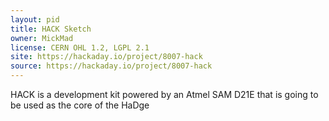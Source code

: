 ```yaml
---
layout: pid
title: HACK Sketch
owner: MickMad
license: CERN OHL 1.2, LGPL 2.1
site: https://hackaday.io/project/8007-hack
source: https://hackaday.io/project/8007-hack
---
```

HACK is a development kit powered by an Atmel SAM D21E that is going to be used as the core of the HaDge